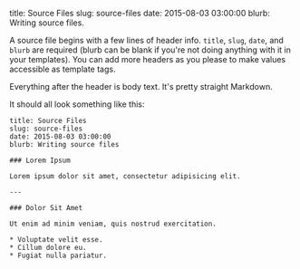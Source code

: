 title: Source Files
slug: source-files
date: 2015-08-03 03:00:00
blurb: Writing source files.

A source file begins with a few lines of header info. `title`, `slug`, `date`, and `blurb` are required (blurb can be blank if you're not doing anything with it in your templates). You can add more headers as you please to make values accessible as template tags.

Everything after the header is body text. It's pretty straight Markdown.

It should all look something like this:

    title: Source Files
    slug: source-files
    date: 2015-08-03 03:00:00
    blurb: Writing source files

    ### Lorem Ipsum

    Lorem ipsum dolor sit amet, consectetur adipisicing elit.

    ---
    
    ### Dolor Sit Amet

    Ut enim ad minim veniam, quis nostrud exercitation.

    * Voluptate velit esse.
    * Cillum dolore eu.
    * Fugiat nulla pariatur.

